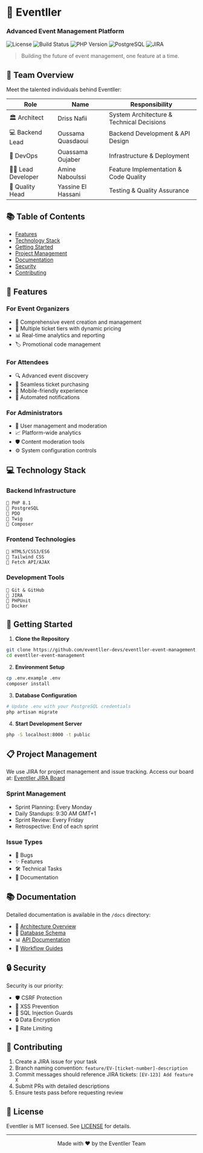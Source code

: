 # 🎪 Eventller
### Advanced Event Management Platform

![License](https://img.shields.io/badge/license-MIT-blue.svg)
![Build Status](https://img.shields.io/github/actions/workflow/status/eventller-devs/eventller-event-management/main.yml)
![PHP Version](https://img.shields.io/badge/php-%3E%3D8.1-brightgreen.svg)
![PostgreSQL](https://img.shields.io/badge/PostgreSQL-Latest-blue)
![JIRA](https://img.shields.io/badge/JIRA-Active-blue)

> Building the future of event management, one feature at a time.

## 👥 Team Overview

Meet the talented individuals behind Eventller:

| Role | Name | Responsibility |
|------|------|----------------|
| 🏛️ Architect | Driss Nafii | System Architecture & Technical Decisions |
| 💻 Backend Lead | Oussama Quasdaoui | Backend Development & API Design |
| 🔧 DevOps | Ouassama Oujaber | Infrastructure & Deployment |
| 👨‍💻 Lead Developer | Amine Naboulssi | Feature Implementation & Code Quality |
| 🎯 Quality Head | Yassine El Hassani | Testing & Quality Assurance |

## 📚 Table of Contents

- [Features](#-features)
- [Technology Stack](#-technology-stack)
- [Getting Started](#-getting-started)
- [Project Management](#-project-management)
- [Documentation](#-documentation)
- [Security](#-security)
- [Contributing](#-contributing)

## 🚀 Features

### For Event Organizers
- 📅 Comprehensive event creation and management
- 🎫 Multiple ticket tiers with dynamic pricing
- 📊 Real-time analytics and reporting
- 🏷️ Promotional code management

### For Attendees
- 🔍 Advanced event discovery
- 🛒 Seamless ticket purchasing
- 📱 Mobile-friendly experience
- 📧 Automated notifications

### For Administrators
- 👥 User management and moderation
- 📈 Platform-wide analytics
- 🛡️ Content moderation tools
- ⚙️ System configuration controls

## 💻 Technology Stack

### Backend Infrastructure
```
🔷 PHP 8.1
🔶 PostgreSQL
🔷 PDO
🔶 Twig
🔷 Composer
```

### Frontend Technologies
```
🔷 HTML5/CSS3/ES6
🔶 Tailwind CSS
🔷 Fetch API/AJAX
```

### Development Tools
```
🔷 Git & GitHub
🔶 JIRA
🔷 PHPUnit
🔶 Docker
```

## 🚀 Getting Started

1. **Clone the Repository**
```bash
git clone https://github.com/eventller-devs/eventller-event-management.git
cd eventller-event-management
```

2. **Environment Setup**
```bash
cp .env.example .env
composer install
```

3. **Database Configuration**
```bash
# Update .env with your PostgreSQL credentials
php artisan migrate
```

4. **Start Development Server**
```bash
php -S localhost:8000 -t public
```

## 📋 Project Management

We use JIRA for project management and issue tracking. Access our board at:
[Eventller JIRA Board](https://amineyoucode.atlassian.net/jira/software/projects/EV/boards/13)

### Sprint Management
- Sprint Planning: Every Monday
- Daily Standups: 9:30 AM GMT+1
- Sprint Review: Every Friday
- Retrospective: End of each sprint

### Issue Types
- 🐛 Bugs
- ✨ Features
- 🛠️ Technical Tasks
- 📝 Documentation

## 📚 Documentation

Detailed documentation is available in the `/docs` directory:

- 📐 [Architecture Overview](docs/ARCHITECTURE.md)
- 💾 [Database Schema](docs/database.md)
- 📊 [API Documentation](docs/api.md)
- 🔄 [Workflow Guides](docs/workflows.md)

## 🔒 Security

Security is our priority:

- 🛡️ CSRF Protection
- 🔐 XSS Prevention
- 📝 SQL Injection Guards
- 🔒 Data Encryption
- 🚦 Rate Limiting

## 🤝 Contributing
1. Create a JIRA issue for your task
2. Branch naming convention: `feature/EV-[ticket-number]-description`
3. Commit messages should reference JIRA tickets: `[EV-123] Add feature X`
4. Submit PRs with detailed descriptions
5. Ensure tests pass before requesting review

## 📄 License

Eventller is MIT licensed. See [LICENSE](LICENSE) for details.

---

<div align="center">
Made with ❤️ by the Eventller Team
</div>
